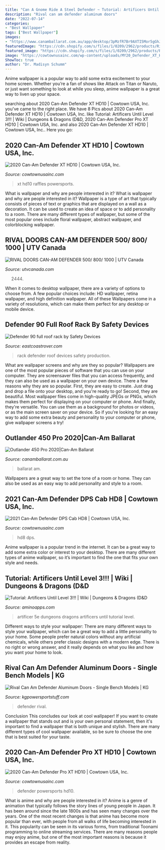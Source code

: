 ```yaml
---
title: "Can A Gnome Ride A Steel Defender ~ Tutorial: Artificers Until Level 3!!!"
description: "Rival can am defender aluminum doors"
date: "2022-07-14"
categories:
- "Best Wallpaper"
tags: ["Best Wallpaper"]
images:
- "https://www.canamballarat.com.au/app/desktop/3pMzfR7Br9AXTI5Mor5gGhJrE1CIqvqcYESveM0A.jpeg"
featuredImage: "https://cdn.shopify.com/s/files/1/0209/2962/products/RivalCADefndDoors3_1024x1024.jpg?v=1626818241"
featured_image: "https://cdn.shopify.com/s/files/1/0209/2962/products/RivalCADefndDoors3_1024x1024.jpg?v=1626818241"
image: "https://cowtownusainc.com/wp-content/uploads/MY20_Defender_XT_HD10HO_MossyO_040619074710-1280x989.jpg"
ShowToc: true
author: "Dr. Madisyn Schumm"
---
```



Anime wallpaper is a popular way to add some extra excitement to your home screen. Whether you’re a fan of shows like Attack on Titan or Naruto, or just want something to look at while you sleep, anime wallpaper is a great way to liven up your space.

	

		
searching about 2020 Can-Am Defender XT HD10 | Cowtown USA, Inc. you've came to the right place. We have 8 Pics about 2020 Can-Am Defender XT HD10 | Cowtown USA, Inc. like Tutorial: Artificers Until Level 3!!! | Wiki | Dungeons &amp; Dragons (D&amp;D, 2020 Can-Am Defender Pro XT HD10 | Cowtown USA, Inc. and also 2020 Can-Am Defender XT HD10 | Cowtown USA, Inc.. Here you go:
		
    
## 2020 Can-Am Defender XT HD10 | Cowtown USA, Inc.

<img loading=lazy src="https://cowtownusainc.com/wp-content/uploads/MY20_Defender_XT_HD10HO_MossyO_040619074710-1280x989.jpg" onerror="this.onerror=null;this.src='https://tse1.mm.bing.net/th?id=OIP.WZfP71qxdwueBFFML83pLQHaFu&amp;pid=15.1';" alt="2020 Can-Am Defender XT HD10 | Cowtown USA, Inc.">

_Source: cowtownusainc.com_

>xt hd10 raffles powersports. 

	

What is wallpaper and why are people interested in it?
What is wallpaper and why are people interested in it?
Wallpaper is a type of art that typically consists of pieces of text or graphics that are displayed on a wall as a decoration. It can be used to create an idea of space or to add personality to a room. There are many different types of wallpaper, but some of the most popular ones include floral wallpaper, abstract wallpaper, and colorblocking wallpaper.

    
## RIVAL DOORS CAN-AM DEFENDER 500/ 800/ 1000 | UTV Canada

<img loading=lazy src="https://utvcanada.com/uploads/2019/09/2444.7266.1_3.jpg" onerror="this.onerror=null;this.src='https://tse3.mm.bing.net/th?id=OIP.CUhDKDNrU9KCv4KNkZfhmAHaFP&amp;pid=15.1';" alt="RIVAL DOORS CAN-AM DEFENDER 500/ 800/ 1000 | UTV Canada">

_Source: utvcanada.com_

>2444. 

	

When it comes to desktop wallpaper, there are a variety of options to choose from. A few popular choices include: HD wallpaper, retina wallpaper, and high definition wallpaper. All of these Wallpapers come in a variety of resolutions, which can make them perfect for any desktop or mobile device. 

    
## Defender 90 Full Roof Rack By Safety Devices

<img loading=lazy src="http://www.eastcoastrover.com/SDrack/3.jpg" onerror="this.onerror=null;this.src='https://tse4.mm.bing.net/th?id=OIP.8Cmk4eyo_hzljixyYHxWIgHaFj&amp;pid=15.1';" alt="Defender 90 full roof rack by Safety Devices">

_Source: eastcoastrover.com_

>rack defender roof devices safety production. 

	

What are wallpaper screens and why are they so popular?
Wallpapers are one of the most popular pieces of software that you can use on your computer. They are screensaver files that you can access frequently, and they can also be used as a wallpaper on your own device. There a few reasons why they are so popular. First, they are easy to create. Just drag and drop a file onto your desktop, and you're ready to go! Second, they are beautiful. Most wallpaper files come in high-quality JPEGs or PNGs, which makes them perfect for displaying on your computer or phone. And finally, they're versatile. You can use them as a background for photos or videos, or as the main screen saver on your device. So if you're looking for an easy way to add some extra beauty and personality to your computer or phone, give wallpaper screens a try!

    
## Outlander 450 Pro 2020|Can-Am Ballarat

<img loading=lazy src="https://www.canamballarat.com.au/app/desktop/3pMzfR7Br9AXTI5Mor5gGhJrE1CIqvqcYESveM0A.jpeg" onerror="this.onerror=null;this.src='https://tse1.mm.bing.net/th?id=OIP.mAFbkLppOCnG-T23v2ciaAHaFj&amp;pid=15.1';" alt="Outlander 450 Pro 2020|Can-Am Ballarat">

_Source: canamballarat.com.au_

>ballarat am. 

	

Wallpapers are a great way to set the tone of a room or home. They can also be used as an easy way to add personality and style to a room.

    
## 2021 Can-Am Defender DPS Cab HD8 | Cowtown USA, Inc.

<img loading=lazy src="https://cowtownusainc.com/wp-content/uploads/ORV_SSV_MY21_DEF_DPS_Cab_HD8_S_120720113855_lowres.png" onerror="this.onerror=null;this.src='https://tse1.mm.bing.net/th?id=OIP.xx1714iNrnCH8ug9HOaUewHaFu&amp;pid=15.1';" alt="2021 Can-Am Defender DPS Cab HD8 | Cowtown USA, Inc.">

_Source: cowtownusainc.com_

>hd8 dps. 

	

Anime wallpaper is a popular trend in the internet. It can be a great way to add some extra color or interest to your desktop. There are many different types of anime wallpaper, so it’s important to find the one that fits your own style and needs.

    
## Tutorial: Artificers Until Level 3!!! | Wiki | Dungeons &amp; Dragons (D&amp;D

<img loading=lazy src="http://pm1.narvii.com/7594/467751ba29e0d3f75f60ff0374abaaca8bb04cf6r1-674-1000v2_uhq.jpg" onerror="this.onerror=null;this.src='https://tse2.mm.bing.net/th?id=OIP.H5ukUdKco-j0yh7-lGvEGwHaK_&amp;pid=15.1';" alt="Tutorial: Artificers Until Level 3!!! | Wiki | Dungeons &amp; Dragons (D&amp;D">

_Source: aminoapps.com_

>artificer 5e dungeons dragons artificers until tutorial level. 

	

Different ways to style your wallpaper:
There are many different ways to style your wallpaper, which can be a great way to add a little personality to your home. Some people prefer natural colors without any artificial chemicals, while others prefer classic designs with a modern edge. There is no right or wrong answer, and it really depends on what you like and how you want your home to look.

    
## Rival Can Am Defender Aluminum Doors - Single Bench Models | KG

<img loading=lazy src="https://cdn.shopify.com/s/files/1/0209/2962/products/RivalCADefndDoors3_1024x1024.jpg?v=1626818241" onerror="this.onerror=null;this.src='https://tse3.mm.bing.net/th?id=OIP.SsK8kXE5NYbNjONzy_v08QHaHa&amp;pid=15.1';" alt="Rival Can Am Defender Aluminum Doors - Single Bench Models | KG">

_Source: kgpowersportstuff.com_

>defender rival. 

	

Conclusion
This concludes our look at cool wallpaper! If you want to create a wallpaper that stands out and is your own personal statement, then it's important to find a wallpaper that is both unique and stylish. There are many different types of cool wallpaper available, so be sure to choose the one that is best suited for your taste.

    
## 2020 Can-Am Defender Pro XT HD10 | Cowtown USA, Inc.

<img loading=lazy src="https://cowtownusainc.com/wp-content/uploads/MY20_DefenderPro_XT_HD10HO_Tim_091019145403-980x757.jpg" onerror="this.onerror=null;this.src='https://tse3.mm.bing.net/th?id=OIP.EdDm4_qdAFzjctqiVspKpwHaFu&amp;pid=15.1';" alt="2020 Can-Am Defender Pro XT HD10 | Cowtown USA, Inc.">

_Source: cowtownusainc.com_

>defender powersports hd10. 

	

What is anime and why are people interested in it?
Anime is a genre of animation that typically follows the story lines of young people in Japan. It has been around since the late 1800s and has seen many changes over the years. One of the most recent changes is that anime has become more popular than ever, with people from all walks of life becoming interested in it. This popularity can be seen in its various forms, from traditional Toonami programming to online streaming services. There are many reasons people may enjoy anime, but one of the most important reasons is because it provides an escape from reality.

